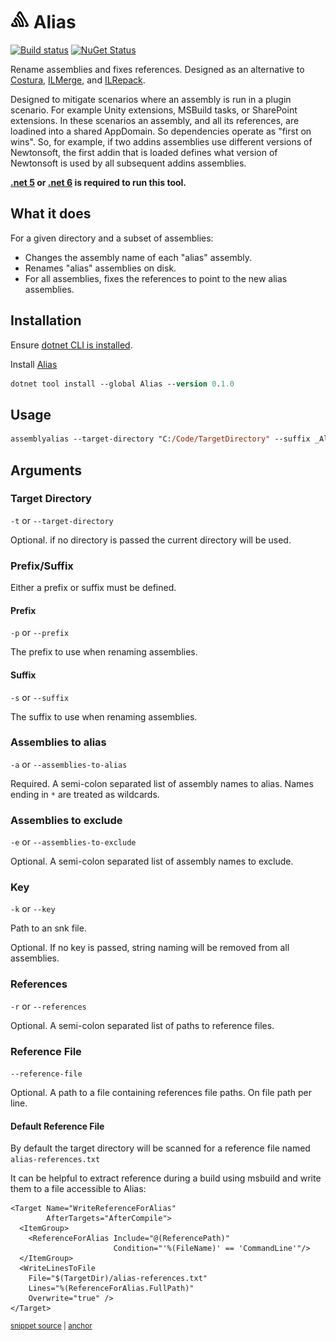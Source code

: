 # <img src='/src/icon.png' height='30px'> Alias

[![Build status](https://ci.appveyor.com/api/projects/status/s3agb6fiax7pgwls/branch/master?svg=true)](https://ci.appveyor.com/project/SimonCropp/Alias)
[![NuGet Status](https://img.shields.io/nuget/v/Alias.svg)](https://www.nuget.org/packages/Alias/)

Rename assemblies and fixes references. Designed as an alternative to [Costura](https://github.com/Fody/Costura), [ILMerge](https://github.com/dotnet/ILMerge), and [ILRepack](https://github.com/gluck/il-repack).

Designed to mitigate scenarios where an assembly is run in a plugin scenario. For example Unity extensions, MSBuild tasks, or SharePoint extensions.
In these scenarios an assembly, and all its references, are loadined into a shared AppDomain. So dependencies operate as "first on wins".
So, for example, if two addins assemblies use different versions of Newtonsoft, the first addin that is loaded defines what version of Newtonsoft is used by all subsequent addins assemblies.



**[.net 5](https://dotnet.microsoft.com/download/dotnet/5.0) or [.net 6](https://dotnet.microsoft.com/download/dotnet/6.0) is required to run this tool.**




## What it does

For a given directory and a subset of assemblies:

 * Changes the assembly name of each "alias" assembly.
 * Renames "alias" assemblies on disk.
 * For all assemblies, fixes the references to point to the new alias assemblies.


## Installation

Ensure [dotnet CLI is installed](https://docs.microsoft.com/en-us/dotnet/core/tools/).

Install [Alias](https://nuget.org/packages/Alias/)

```ps
dotnet tool install --global Alias --version 0.1.0
```


## Usage

```ps
assemblyalias --target-directory "C:/Code/TargetDirectory" --suffix _Alias --assemblies-to-alias "Microsoft*;System*;EmptyFiles"
```


## Arguments


### Target Directory

`-t` or `--target-directory`

Optional. if no directory is passed the current directory will be used.


### Prefix/Suffix

Either a prefix or suffix must be defined.


#### Prefix

`-p` or `--prefix`

The prefix to use when renaming assemblies.


#### Suffix

`-s` or `--suffix`

The suffix to use when renaming assemblies.


### Assemblies to alias

`-a` or `--assemblies-to-alias`

Required. A semi-colon separated list of assembly names to alias. Names ending in `*` are treated as wildcards.


### Assemblies to exclude

`-e` or `--assemblies-to-exclude`

Optional. A semi-colon separated list of assembly names to exclude.


### Key

`-k` or `--key`

Path to an snk file. 

Optional. If no key is passed, string naming will be removed from all assemblies.


### References

`-r` or `--references`

Optional. A semi-colon separated list of paths to reference files.


### Reference File

`--reference-file`

Optional. A path to a file containing references file paths. On file path per line.


#### Default Reference File

By default the target directory will be scanned for a reference file named `alias-references.txt`

It can be helpful to extract reference during a build using msbuild and write them to a file accessible to Alias:

<!-- snippet: WriteReferenceForAlias -->
<a id='snippet-writereferenceforalias'></a>
```csproj
<Target Name="WriteReferenceForAlias" 
        AfterTargets="AfterCompile">
  <ItemGroup>
    <ReferenceForAlias Include="@(ReferencePath)"
                       Condition="'%(FileName)' == 'CommandLine'"/>
  </ItemGroup>
  <WriteLinesToFile
    File="$(TargetDir)/alias-references.txt"
    Lines="%(ReferenceForAlias.FullPath)"
    Overwrite="true" />
</Target>
```
<sup><a href='/src/SampleApp/SampleApp.csproj#L19-L31' title='Snippet source file'>snippet source</a> | <a href='#snippet-writereferenceforalias' title='Start of snippet'>anchor</a></sup>
<!-- endSnippet -->
